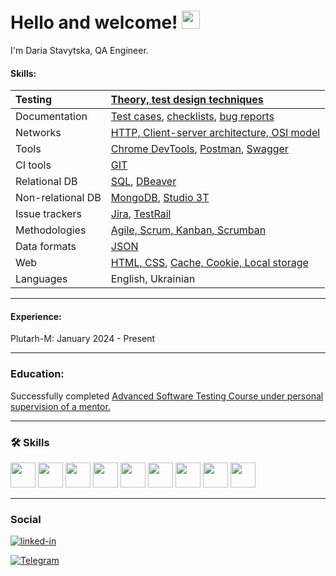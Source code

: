 # Hello and welcome! <img src="https://media.giphy.com/media/hvRJCLFzcasrR4ia7z/giphy.gif" width="29px">

I'm  Daria Stavytska, QA Engineer. 

#### Skills:

| Testing | [Theory, test design techniques](https://github.com/DariaStavytska/Theory-test-design-techniques?tab=readme-ov-file) |
| :----------------- | :------------------ |
| Documentation   | [Test cases](https://github.com/DariaStavytska/Test-cases), [checklists](https://github.com/DariaStavytska/Checklists), [bug reports](https://github.com/DariaStavytska/Bug-reports)  |
| Networks   | [HTTP, Client-server architecture, OSI model](https://github.com/DariaStavytska/HTTP-Client-server-architecture-OSI-model)  |
| Tools   | [Chrome DevTools](https://github.com/DariaStavytska/Chrome-DevTools), [Postman](https://github.com/DariaStavytska/Postman), [Swagger](https://github.com/DariaStavytska/Swaggerhub)  |
| CI tools   |  [GIT](https://github.com/DariaStavytska/GIT?tab=readme-ov-file)  |
| Relational DB   | [SQL](https://github.com/DariaStavytska/SQL), [DBeaver](https://github.com/DariaStavytska/SQL)  |
| Non-relational DB   | [MongoDB](https://github.com/DariaStavytska/NoSQL), [Studio 3T](https://github.com/DariaStavytska/NoSQL)  |
| Issue trackers   | [Jira](https://github.com/DariaStavytska/JIRA), [TestRail](https://github.com/DariaStavytska/TestRail)   |
| Methodologies   | [Agile, Scrum, Kanban, Scrumban](https://github.com/DariaStavytska/Agile-Scrum-Kanban-Scrumban) |
| Data formats   | [JSON](https://github.com/DariaStavytska/JSON)  |
| Web   | [HTML, CSS](https://github.com/DariaStavytska/HTML-CSS), [Cache, Cookie, Local storage ](https://github.com/DariaStavytska/Cache-Cookie-Local-storage) |
| Languages   | English, Ukrainian  |

---

#### Experience:

Plutarh-M: January 2024 - Present

---

### Education:

Successfully completed [Advanced Software Testing Course under personal supervision of a mentor.](https://ilarionhalushka.github.io/certificates/Roman-Pravdiuk#certificate-of-completion-)

---

### :hammer_and_wrench: Skills

<div>

 <img src="https://user-images.githubusercontent.com/113934709/221174283-ce51f794-02f2-4c91-b24a-eb1e7e026f8a.png" width="40" height="40"/>
 <img src="https://user-images.githubusercontent.com/113934709/221174303-52d1a2ee-047e-4b0a-88fc-97164157d699.png" width="40" height="40"/>
 <img src="https://user-images.githubusercontent.com/113934709/221174306-e6c1f52f-4411-43a6-842f-a21dfa1dcc03.png" width="40" height="40"/>
 <img src="https://user-images.githubusercontent.com/113934709/221174291-e6daa64b-54dd-4ea3-b05f-c63a095856b1.png" width="40" height="40"/>
 <img src="https://user-images.githubusercontent.com/113934709/221174302-3f5e4665-0ef5-4320-90ca-93df9f79bf0d.png" width="40" height="40"/>
 <img src="https://user-images.githubusercontent.com/113934709/221174305-4eff79ea-7a1f-4bf4-b952-8d0c7237d225.png" width="40" height="40"/>
 <img src="https://user-images.githubusercontent.com/113934709/221174290-80c8e1f9-3aa8-4925-bdc3-d20edfa8c5e6.png" width="40" height="40"/>
 <img src="https://user-images.githubusercontent.com/113934709/221174296-dda7d004-2d2c-47c4-8eda-1b873c7272ee.png" width="40" height="40"/>
 <img src="https://user-images.githubusercontent.com/113934709/221174308-6129d0f4-6d48-47ce-8087-6d80e4cdc629.png" width="40" height="40"/>
 
 ---
 
</div>

### Social

<div id="badges">

[![linked-in](https://img.shields.io/badge/LinkedIn-0077B5?style=for-the-badge&logo=LinkedIn&logoColor=white)](https://www.linkedin.com/in/daria-stavytska-6979842b9/)
 
<div id="badges">

[![Telegram](https://img.shields.io/badge/Telegram-0077B5?style=for-the-badge&logo=Telegram&logoColor=white)](https://t.me/Daria_Stavytska)
